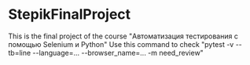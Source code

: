 # StepikFinalProject

This is the final project of the course "Автоматизация тестирования с помощью Selenium и Python"
Use this command to check "pytest -v --tb=line --language=... --browser_name=... -m need_review"